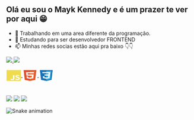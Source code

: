 ## Olá eu sou o Mayk Kennedy e é um prazer te ver por aqui 😁

- 🔭 Trabalhando em uma area diferente da programação.
- 🌱 Estudando para ser desenvolvedor FRONTEND
- 📫 Minhas redes socias estão aqui pra baixo 👇👇


<div>
  <a href="https://github.com/maykkennedy">
  <img height="180em" src="https://github-readme-stats.vercel.app/api?username=maykkennedy&show_icons=true&theme=dark&include_all_commits=true&count_private=true"/>
  <img height="180em" src="https://github-readme-stats.vercel.app/api/top-langs/?username=maykkennedy&layout=compact&langs_count=7&theme=dark"/>
</div>
  
  <div style="display: inline_block"><br>
  <img align="center" alt="Mayk-Js" height="30" width="40" src="https://raw.githubusercontent.com/devicons/devicon/master/icons/javascript/javascript-plain.svg">
  <img align="center" alt="Mayk-HTML" height="30" width="40" src="https://raw.githubusercontent.com/devicons/devicon/master/icons/html5/html5-original.svg">
  <img align="center" alt="Mayk-CSS" height="30" width="40" src="https://raw.githubusercontent.com/devicons/devicon/master/icons/css3/css3-original.svg">
</div>
  
  #
<div>
     <a href="https://instagram.com/maykkennedy" target="_blank"><img src="https://img.shields.io/badge/-Instagram-%23E4405F?style=for-the-badge&logo=instagram&logoColor=white"            target="_blank"></a>
     <a href = "mailto:maykkennedy@gmail.com"><img src="https://img.shields.io/badge/Gmail-D14836?style=for-the-badge&logo=gmail&logoColor=white" target="_blank"></a>
     <a href=" www.linkedin.com/in/maykkennedy" target="_blank"><img src="https://img.shields.io/badge/-LinkedIn-%230077B5?style=for-the-badge&logo=linkedin&logoColor=white"                  target="_blank"></a> 
  
  ![Snake animation](https://github.com/maykkennedy/maykkennedy/blob/output/github-contribution-grid-snake.svg)
  
</div>
